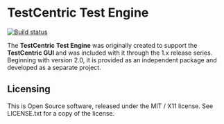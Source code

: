 # TestCentric Test Engine

[![Build status](https://ci.appveyor.com/api/projects/status/i7ymql47e8bo2rel/branch/main?svg=true)](https://ci.appveyor.com/project/CharliePoole/testcentric-engine-api/branch/main)

The **TestCentric Test Engine** was originally created to support the **TestCentric GUI** and was
included with it through the 1.x release series. Beginning with version 2.0, it is provided as an
independent package and developed as a separate project.

## Licensing

This is Open Source software, released under the MIT / X11 license. See LICENSE.txt for a copy of the license.
